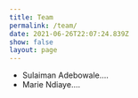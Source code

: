 ```yaml
---
title: Team
permalink: /team/
date: 2021-06-26T22:07:24.839Z
show: false
layout: page
---
```

* Sulaiman Adebowale....
* Marie Ndiaye....
